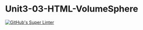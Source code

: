 # Unit3-03-HTML-VolumeSphere
[![GitHub's Super Linter](https://github.com/ICS20-Programming-Angelo-Pintilie/Unit3-03-HTML-VolumeSphere/workflows/GitHub's%20Super%20Linter/badge.svg)](https://github.com/ICS20-Programming-Angelo-Pintilie/Unit3-03-HTML-VolumeSphere/actions)